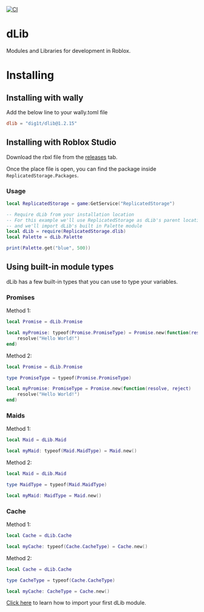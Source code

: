 [![CI](https://github.com/dig1t/dlib/actions/workflows/ci.yml/badge.svg?branch=main)](https://github.com/dig1t/dlib/actions/workflows/ci.yml)

# dLib
Modules and Libraries for development in Roblox.

# Installing
## Installing with wally
Add the below line to your wally.toml file
```toml
dlib = "dig1t/dlib@1.2.15"

```
## Installing with Roblox Studio
Download the rbxl file from the [releases](https://github.com/dig1t/dlib/releases) tab.

Once the place file is open, you can find the package inside `ReplicatedStorage.Packages`.

### Usage
```lua
local ReplicatedStorage = game:GetService("ReplicatedStorage")

-- Require dLib from your installation location
-- For this example we'll use ReplicatedStorage as dLib's parent location
-- and we'll import dLib's built in Palette module
local dLib = require(ReplicatedStorage.dlib)
local Palette = dLib.Palette

print(Palette.get("blue", 500))
```

## Using built-in module types
dLib has a few built-in types that you can use to type your variables.

### Promises

Method 1:
```lua
local Promise = dLib.Promise

local myPromise: typeof(Promise.PromiseType) = Promise.new(function(resolve, reject)
	resolve("Hello World!")
end)
```

Method 2:
```lua
local Promise = dLib.Promise

type PromiseType = typeof(Promise.PromiseType)

local myPromise: PromiseType = Promise.new(function(resolve, reject)
	resolve("Hello World!")
end)
```

### Maids

Method 1:
```lua
local Maid = dLib.Maid

local myMaid: typeof(Maid.MaidType) = Maid.new()
```

Method 2:
```lua
local Maid = dLib.Maid

type MaidType = typeof(Maid.MaidType)

local myMaid: MaidType = Maid.new()
```

### Cache

Method 1:
```lua
local Cache = dLib.Cache

local myCache: typeof(Cache.CacheType) = Cache.new()
```

Method 2:
```lua
local Cache = dLib.Cache

type CacheType = typeof(Cache.CacheType)

local myCache: CacheType = Cache.new()
```

[Click here](https://dig1t.github.io/dlib/api/dLib) to learn how to import your first dLib module.
